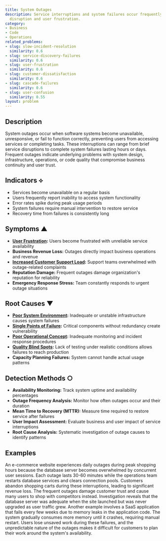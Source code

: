 ```yaml
---
title: System Outages
description: Service interruptions and system failures occur frequently, causing business
  disruption and user frustration.
category:
- Business
- Code
- Operations
related_problems:
- slug: slow-incident-resolution
  similarity: 0.6
- slug: service-discovery-failures
  similarity: 0.6
- slug: user-frustration
  similarity: 0.6
- slug: customer-dissatisfaction
  similarity: 0.6
- slug: cascade-failures
  similarity: 0.6
- slug: user-confusion
  similarity: 0.55
layout: problem
---
```


## Description

System outages occur when software systems become unavailable, unresponsive, or fail to function correctly, preventing users from accessing services or completing tasks. These interruptions can range from brief service disruptions to complete system failures lasting hours or days. Frequent outages indicate underlying problems with system design, infrastructure, operations, or code quality that compromise business continuity and user trust.

## Indicators ⟡

- Services become unavailable on a regular basis
- Users frequently report inability to access system functionality
- Error rates spike during peak usage periods
- System failures require manual intervention to restore service
- Recovery time from failures is consistently long

## Symptoms ▲

- **[User Frustration](user-frustration.md):** Users become frustrated with unreliable service availability
- **Business Revenue Loss:** Outages directly impact business operations and revenue
- **[Increased Customer Support Load](increased-customer-support-load.md):** Support teams overwhelmed with outage-related complaints
- **Reputation Damage:** Frequent outages damage organization's reputation for reliability
- **Emergency Response Stress:** Team constantly responds to urgent outage situations

## Root Causes ▼

- **[Poor System Environment](poor-system-environment.md):** Inadequate or unstable infrastructure causes system failures
- **[Single Points of Failure](single-points-of-failure.md):** Critical components without redundancy create vulnerability
- **[Poor Operational Concept](poor-operational-concept.md):** Inadequate monitoring and incident response procedures
- **[Quality Blind Spots](quality-blind-spots.md):** Lack of testing under realistic conditions allows failures to reach production
- **Capacity Planning Failures:** System cannot handle actual usage patterns

## Detection Methods ○

- **Availability Monitoring:** Track system uptime and availability percentages
- **Outage Frequency Analysis:** Monitor how often outages occur and their duration
- **Mean Time to Recovery (MTTR):** Measure time required to restore service after failures
- **User Impact Assessment:** Evaluate business and user impact of service interruptions
- **Root Cause Analysis:** Systematic investigation of outage causes to identify patterns

## Examples

An e-commerce website experiences daily outages during peak shopping hours because the database server becomes overwhelmed by concurrent user sessions. Each outage lasts 30-60 minutes while the operations team restarts database services and clears connection pools. Customers abandon shopping carts during these interruptions, leading to significant revenue loss. The frequent outages damage customer trust and cause many users to shop with competitors instead. Investigation reveals that the database server was adequate when the site launched but was never upgraded as user traffic grew. Another example involves a SaaS application that fails every few weeks due to memory leaks in the application code. The system gradually consumes more memory until it crashes, requiring manual restart. Users lose unsaved work during these failures, and the unpredictable nature of the outages makes it difficult for customers to plan their work around the system's availability.